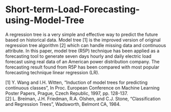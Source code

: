 # Short-term-Load-Forecasting-using-Model-Tree
A regression tree is a very simple and effective way to predict the future based on historical data. Model tree [1] is the improved version of original regression tree algorithm [2] which can handle missing data and continuous attribute. In this paper, model tree (R5P) technique has been applied as a forecasting tool to generate seven days hourly and daily electric load forecast using real data of an American power distribution company. The forecasting result found from R5P has been compared with most popular forecasting technique linear regression (LR).

[1]	Y. Wang and I.H. Witten, “Induction of model trees for predicting continuous classes”, In Proc. European Conference on Machine Learning Poster Papers, Prague, Czech Republic, 1997, pp. 128-137.  
[2]	L. Breiman, J.H. Friedman, R.A. Olshen, and C.J. Stone, “Classification and Regression Trees”, Wadsworth, Belmont CA, 1984.
